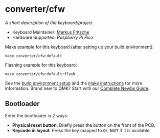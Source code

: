 # converter/cfw

*A short description of the keyboard/project*

* Keyboard Maintainer: [Markus Fritsche](https://github.com/marfrit)
* Hardware Supported: *Raspberry Pi Pico*

Make example for this keyboard (after setting up your build environment):

    make converter/cfw:default

Flashing example for this keyboard:

    make converter/cfw:default:flash

See the [build environment setup](https://docs.qmk.fm/#/getting_started_build_tools) and the [make instructions](https://docs.qmk.fm/#/getting_started_make_guide) for more information. Brand new to QMK? Start with our [Complete Newbs Guide](https://docs.qmk.fm/#/newbs).

## Bootloader

Enter the bootloader in 2 ways:

* **Physical reset button**: Briefly press the button on the front of the PCB.
* **Keycode in layout**: Press the key mapped to `QK_BOOT` if it is available
